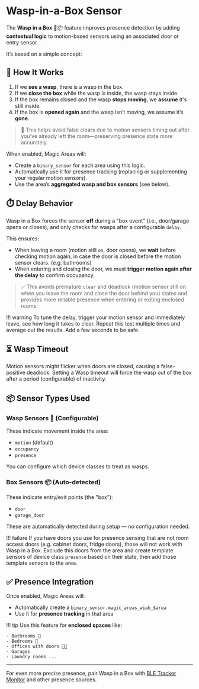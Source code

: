 # Wasp-in-a-Box Sensor

The **Wasp in a Box** 🐝📦 feature improves presence detection by adding **contextual logic** to motion-based sensors using an associated door or entry sensor.

It’s based on a simple concept:

## 🧠 How It Works

1. If we **see a wasp**, there is a wasp in the box.
2. If we **close the box** while the wasp is inside, the wasp stays inside.
3. If the box remains closed and the wasp **stops moving**, we **assume** it's still inside.
4. If the box is **opened again** and the wasp isn’t moving, we assume it’s **gone**.

> 🧪 This helps avoid false clears due to motion sensors timing out after you’ve already left the room—preserving presence state more accurately.

When enabled, Magic Areas will:

- Create a `binary_sensor` for each area using this logic.
- Automatically use it for presence tracking (replacing or supplementing your regular motion sensors).
- Use the area’s **aggregated wasp and box sensors** (see below).

## ⏱️ Delay Behavior

Wasp in a Box forces the sensor **off** during a "box event" (i.e., door/garage opens or closes), and only checks for wasps after a configurable `delay`.

This ensures:

- When leaving a room (motion still `on`, door opens), we **wait** before checking motion again, in case the door is closed before the motion sensor clears. (e.g. bathrooms)
- When entering and closing the door, we must **trigger motion again after the delay** to confirm occupancy.

> ✅ This avoids premature `clear` and deadlock (motion sensor still on when you leave the room and close the door behind you) states and provides more reliable presence when entering or exiting enclosed rooms.

!!! warning
    To tune the delay, trigger your motion sensor and immediately leave, see how long it takes to clear. Repeat this test multiple times and average out the results. Add a few seconds to be safe.

## ⏳ Wasp Timeout

Motion sensors might flicker when doors are closed, causing a false-positive deadlock. Setting a Wasp timeout will force the wasp out of the box after a period (configurable) of inactivity.

## 📦 Sensor Types Used

### Wasp Sensors 🐝 (Configurable)

These indicate movement inside the area:

- `motion` (default)
- `occupancy`
- `presence`

You can configure which device classes to treat as wasps.

### Box Sensors 📦 (Auto-detected)

These indicate entry/exit points (the "box"):

- `door`
- `garage_door`

These are automatically detected during setup — no configuration needed.

!!! failure
    If you have doors you use for presence sensing that are not room access doors (e.g. cabinet doors, fridge doors), those will not work with Wasp in a Box. Exclude this doors from the area and create template sensors of device class `presence` based on their state, then add those template sensors to the area.

## ✅ Presence Integration

Once enabled, Magic Areas will:

- Automatically create a `binary_sensor.magic_areas_wiab_$area`
- Use it for **presence tracking** in that area

!!! tip
    Use this feature for **enclosed spaces** like:

    - Bathrooms 🚻
    - Bedrooms 🚪
    - Offices with doors 🧑‍💻
    - Garages
    - Laundry rooms ...

---

For even more precise presence, pair Wasp in a Box with [BLE Tracker Monitor](ble-tracker-monitor.md) and other presence sources.
